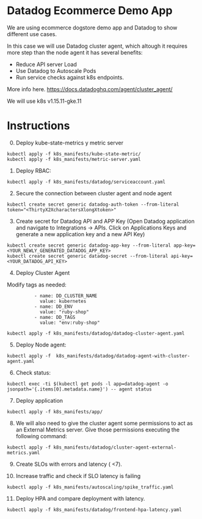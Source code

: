 # Datadog Ecommerce Demo App

We are using ecommerce dogstore demo app and Datadog to show different use cases. 

In this case we will use Datadog cluster agent, which altough it requires more step than the node agent it has several benefits:
- Reduce API server Load
- Use Datadog to Autoscale Pods
- Run service checks against k8s endpoints.

More info here. https://docs.datadoghq.com/agent/cluster_agent/

We will use k8s v1.15.11-gke.11


# Instructions
0. Deploy kube-state-metrics y metric server

```
kubectl apply -f k8s_manifests/kube-state-metric/
kubectl apply -f k8s_manifests/metric-server.yaml
```
1. Deploy RBAC:
```
kubectl apply -f k8s_manifests/datadog/serviceaccount.yaml
```
2. Secure the connection between cluster agent and node agent
```
kubectl create secret generic datadog-auth-token --from-literal token="<ThirtyX2XcharactersXlongXtoken>"
```
3. Create secret for Datadog API and APP Key (Open Datadog application and navigate to Integrations -> APIs. Click on Applications Keys and generate a new application key and a new API Key)
```
kubectl create secret generic datadog-app-key --from-literal app-key=<YOUR_NEWLY_GENERATED_DATADOG_APP_KEY>
kubectl create secret generic datadog-secret --from-literal api-key=<YOUR_DATADOG_API_KEY>
```
4. Deploy Cluster Agent

Modify tags as needed:
```
          - name: DD_CLUSTER_NAME
            value: kubernetes
          - name: DD_ENV
            value: "ruby-shop"
          - name: DD_TAGS
            value: "env:ruby-shop"
  ```
  ```
 kubectl apply -f k8s_manifests/datadog/datadog-cluster-agent.yaml
 ```
5. Deploy Node agent:
```
kubectl apply -f  k8s_manifests/datadog/datadog-agent-with-cluster-agent.yaml
```
6. Check status:
```
kubectl exec -ti $(kubectl get pods -l app=datadog-agent -o jsonpath='{.items[0].metadata.name}') -- agent status
```

7. Deploy application
```
kubectl apply -f k8s_manifests/app/
```

8. We will also need to give the cluster agent some permissions to act as an External Metrics server. Give those permissions executing the following command:
 ```
kubectl apply -f k8s_manifests/datadog/cluster-agent-external-metrics.yaml
```
9. Create SLOs with errors and latency ( <7).

10. Increase traffic and check if SLO latency is failing
```
kubectl apply -f k8s_manifests/autoscaling/spike_traffic.yaml
```
11. Deploy HPA and compare deployment with latency.
```
kubectl apply -f k8s_manifests/datadog/frontend-hpa-latency.yaml
```

 
